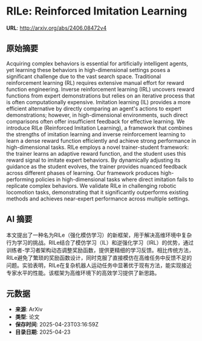 # RILe: Reinforced Imitation Learning

**URL**: http://arxiv.org/abs/2406.08472v4

## 原始摘要

Acquiring complex behaviors is essential for artificially intelligent agents,
yet learning these behaviors in high-dimensional settings poses a significant
challenge due to the vast search space. Traditional reinforcement learning (RL)
requires extensive manual effort for reward function engineering. Inverse
reinforcement learning (IRL) uncovers reward functions from expert
demonstrations but relies on an iterative process that is often computationally
expensive. Imitation learning (IL) provides a more efficient alternative by
directly comparing an agent's actions to expert demonstrations; however, in
high-dimensional environments, such direct comparisons often offer insufficient
feedback for effective learning. We introduce RILe (Reinforced Imitation
Learning), a framework that combines the strengths of imitation learning and
inverse reinforcement learning to learn a dense reward function efficiently and
achieve strong performance in high-dimensional tasks. RILe employs a novel
trainer-student framework: the trainer learns an adaptive reward function, and
the student uses this reward signal to imitate expert behaviors. By dynamically
adjusting its guidance as the student evolves, the trainer provides nuanced
feedback across different phases of learning. Our framework produces
high-performing policies in high-dimensional tasks where direct imitation fails
to replicate complex behaviors. We validate RILe in challenging robotic
locomotion tasks, demonstrating that it significantly outperforms existing
methods and achieves near-expert performance across multiple settings.


## AI 摘要

本文提出了一种名为RILe（强化模仿学习）的新框架，用于解决高维环境中复杂行为学习的挑战。RILe结合了模仿学习（IL）和逆强化学习（IRL）的优势，通过训练者-学习者架构动态调整奖励函数，提供更精细的学习反馈。相比传统方法，RILe避免了繁琐的奖励函数设计，同时克服了直接模仿在高维任务中反馈不足的问题。实验表明，RILe在复杂机器人运动任务中显著优于现有方法，能实现接近专家水平的性能。该框架为高维环境下的高效学习提供了新思路。

## 元数据

- **来源**: ArXiv
- **类型**: 论文
- **保存时间**: 2025-04-23T03:16:59Z
- **目录日期**: 2025-04-23
